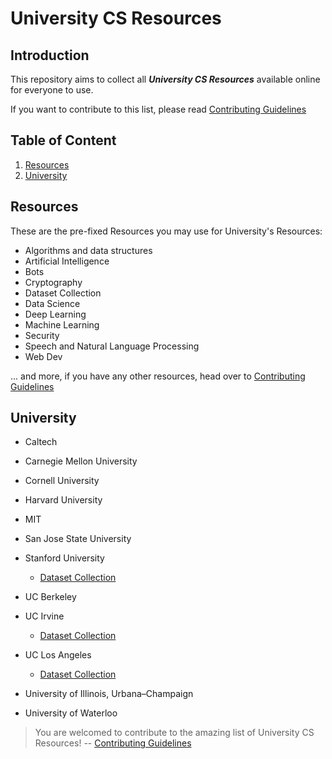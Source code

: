 # University CS Resources


## Introduction

This repository aims to collect all ___University CS Resources___ available online for everyone to use.

If you want to contribute to this list, please read [Contributing Guidelines](https://github.com/lovincyrus/university-cs-resources/blob/master/CONTRIBUTING.md)

## Table of Content

1. [Resources](#resources)
2. [University](#university)

## Resources

These are the pre-fixed Resources you may use for University's Resources:

+ Algorithms and data structures
+ Artificial Intelligence
+ Bots
+ Cryptography
+ Dataset Collection
+ Data Science
+ Deep Learning
+ Machine Learning
+ Security
+ Speech and Natural Language Processing
+ Web Dev

... and more, if you have any other resources, head over to [Contributing Guidelines](https://github.com/lovincyrus/university-cs-resources/blob/master/CONTRIBUTING.md)


## University

+ Caltech

+ Carnegie Mellon University

+ Cornell University

+ Harvard University

+ MIT

+ San Jose State University

+ Stanford University
	- [Dataset Collection](https://snap.stanford.edu/data/)

+ UC Berkeley

+ UC Irvine
	- [Dataset Collection](https://archive.ics.uci.edu/ml/)

+ UC Los Angeles
	- [Dataset Collection](http://www.stat.ucla.edu/projects/datasets/)

+ University of Illinois, Urbana–Champaign

+ University of Waterloo


> You are welcomed to contribute to the amazing list of University CS Resources! --  [Contributing Guidelines](https://github.com/lovincyrus/university-cs-resources/blob/master/CONTRIBUTING.md)
